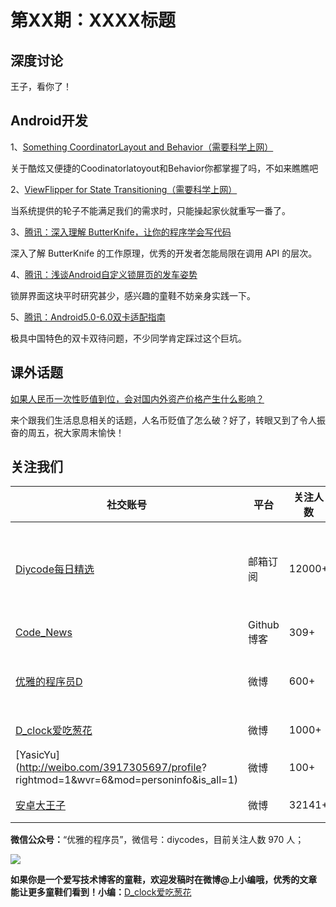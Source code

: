 # 第XX期：XXXX标题

## 深度讨论

[]()

王子，看你了！

## Android开发

1、[Something CoordinatorLayout and Behavior（需要科学上网）](https://medium.com/@ChloeL/something-coordinatorlayout-and-behavior-892016efc9a2#.ss49plcgp)

关于酷炫又便捷的Coodinatorlatoyout和Behavior你都掌握了吗，不如来瞧瞧吧

2、[ViewFlipper for State Transitioning（需要科学上网）](https://medium.com/@elye.project/viewflipper-for-state-transitioning-9baea6bcbd5#.af1hkjshn)

当系统提供的轮子不能满足我们的需求时，只能操起家伙就重写一番了。

3、[腾讯：深入理解 ButterKnife，让你的程序学会写代码](http://mp.weixin.qq.com/s?__biz=MzA3NTYzODYzMg==&mid=2653577446&idx=1&sn=e1c12a2dc3d45babf66f86f4840bed2c&scene=1&srcid=0714X6k9l918Vp41kRS8dHnU#wechat_redirect)

深入了解 ButterKnife 的工作原理，优秀的开发者怎能局限在调用 API 的层次。

4、[腾讯：浅谈Android自定义锁屏页的发车姿势](http://mp.weixin.qq.com/s?__biz=MzA3NTYzODYzMg==&mid=2653577446&idx=2&sn=940cfe45f8da91277d1046d90368d440&scene=1&srcid=0714t8UwdRXyYEgmU9RyY1tn#wechat_redirect)

锁屏界面这块平时研究甚少，感兴趣的童鞋不妨亲身实践一下。

5、[腾讯：Android5.0-6.0双卡适配指南](http://mp.weixin.qq.com/s?__biz=MzAxMzYyNDkyNA==&mid=2651332309&idx=1&sn=f9e7270b1610ebf88488c06615bb6ed6&scene=1&srcid=0715Jg2XCASora9IvQMrkSXe#wechat_redirect)

极具中国特色的双卡双待问题，不少同学肯定踩过这个巨坑。

## 课外话题

[如果人民币一次性贬值到位，会对国内外资产价格产生什么影响？](https://www.zhihu.com/question/39288165)

来个跟我们生活息息相关的话题，人名币贬值了怎么破？好了，转眼又到了令人振奋的周五，祝大家周末愉快！

## 关注我们

| 社交账号  |  平台  | 关注人数 | 说明 |
| -------- | -------- | -------- | -------- |
| [Diycode每日精选](http://list.qq.com/cgi-bin/qf_invite?id=d469993d2c888e971c0fbb2309c4d84256968386b126b967)|   邮箱订阅  | 12000+ | 每日分享一次Android、iOS、Swfit技术干货  |
| [Code_News](https://github.com/DiyCodes/code_news) |    Github博客  |309+ | 每日邮件推送列表  |
| [优雅的程序员D](http://weibo.com/u/5891258264) |   微博  | 600+ | 官方微博，每日分享开源信息  |
| [D_clock爱吃葱花](http://weibo.com/u/2480694892)  |   微博  | 1000+ | 日报发起人  |
|[YasicYu](http://weibo.com/3917305697/profile? rightmod=1&wvr=6&mod=personinfo&is_all=1)  |   微博  | 100+ | 日报发起人  |
|[安卓大王子](http://weibo.com/apkbus/)   |   微博  | 32141+ | 日报发起人  |



**微信公众号：**“优雅的程序员”，微信号：diycodes，目前关注人数 970 人；

![](http://upload-images.jianshu.io/upload_images/1846413-b42abfa70f909099.jpg?imageMogr2/auto-orient/strip%7CimageView2/2/w/1240)

**如果你是一个爱写技术博客的童鞋，欢迎发稿时在微博@上小编哦，优秀的文章能让更多童鞋们看到！小编：**[D_clock爱吃葱花](http://weibo.com/2480694892/profile?rightmod=1&wvr=6&mod=personinfo&is_all=1)
